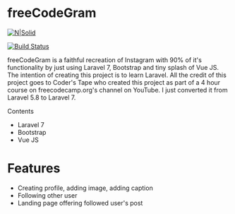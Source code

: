 # freeCodeGram

[![N|Solid](https://camo.githubusercontent.com/c4b3056564d4d97f40afa08cffefa26c2a695316/68747470733a2f2f7265732e636c6f7564696e6172792e636f6d2f6474666276766b79702f696d6167652f75706c6f61642f76313536363333313337372f6c61726176656c2d6c6f676f6c6f636b75702d636d796b2d7265642e737667)](https://laravel.com/)

[![Build Status](https://travis-ci.org/joemccann/dillinger.svg?branch=master)](https://travis-ci.org/joemccann/dillinger)

freeCodeGram is a faithful recreation of Instagram with 90% of it's functionality by just using Laravel 7, Bootstrap and tiny splash of Vue JS. The intention of creating this project is to learn Laravel. All the credit of this project goes to Coder's Tape who created this project as part of a 4 hour course on freecodecamp.org's channel on YouTube. I just converted it from Laravel 5.8 to Laravel 7.

Contents
  - Laravel 7
  - Bootstrap
  - Vue JS

# Features

  - Creating profile, adding image, adding caption
  - Following other user
  - Landing page offering followed user's post
